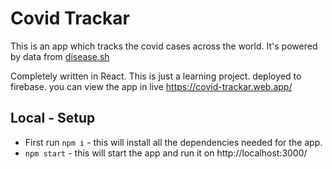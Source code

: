 # Covid Trackar
This is an app which tracks the covid cases across the world. 
It's powered by data from [disease.sh](https://disease.sh/)

Completely written in React. This is just a learning project. deployed to firebase.
you can view the app in live https://covid-trackar.web.app/


## Local - Setup
- First run `npm i` - this will install all the dependencies needed for the app.
- `npm start` - this will start the app and run it on http://localhost:3000/

